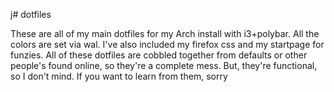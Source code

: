 j# dotfiles

These are all of my main dotfiles for my Arch install with i3+polybar. All the colors are set via wal. I've also included my firefox css and my startpage for funzies. 
All of these dotfiles are cobbled together from defaults or other people's found online, so they're a complete mess. But, they're functional, so I don't mind. If you want to learn from them, sorry 
